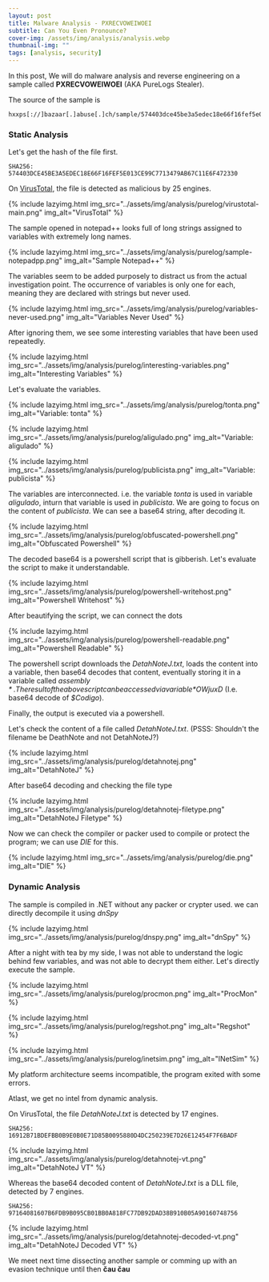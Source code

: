 ```yaml
---
layout: post
title: Malware Analysis - PXRECVOWEIWOEI
subtitle: Can You Even Pronounce?
cover-img: /assets/img/analysis/analysis.webp
thumbnail-img: ""
tags: [analysis, security]
---
```

In this post, We will do malware analysis and reverse engineering on a sample called **PXRECVOWEIWOEI** (AKA PureLogs Stealer).

The source of the sample is

~~~
hxxps[://]bazaar[.]abuse[.]ch/sample/574403dce45be3a5edec18e66f16fef5e013ce99c7713479ab67c11e6f472330/#intel
~~~

### Static Analysis

Let's get the hash of the file first.

~~~
SHA256: 574403DCE45BE3A5EDEC18E66F16FEF5E013CE99C7713479AB67C11E6F472330
~~~

On [VirusTotal](https://www.virustotal.com/gui/file/574403dce45be3a5edec18e66f16fef5e013ce99c7713479ab67c11e6f472330/detection), the file is detected as malicious by 25 engines.

{% include lazyimg.html img_src="../assets/img/analysis/purelog/virustotal-main.png" img_alt="VirusTotal" %}

The sample opened in notepad++ looks full of long strings assigned to variables with extremely long names.

{% include lazyimg.html img_src="../assets/img/analysis/purelog/sample-notepadpp.png" img_alt="Sample Notepad++" %}

The variables seem to be added purposely to distract us from the actual investigation point. The occurrence of variables is only one for each, meaning they are declared with strings but never used.

{% include lazyimg.html img_src="../assets/img/analysis/purelog/variables-never-used.png" img_alt="Variables Never Used" %}

After ignoring them, we see some interesting variables that have been used repeatedly. 

{% include lazyimg.html img_src="../assets/img/analysis/purelog/interesting-variables.png" img_alt="Interesting Variables" %}

Let's evaluate the variables.

{% include lazyimg.html img_src="../assets/img/analysis/purelog/tonta.png" img_alt="Variable: tonta" %}

{% include lazyimg.html img_src="../assets/img/analysis/purelog/aligulado.png" img_alt="Variable: aligulado" %}

{% include lazyimg.html img_src="../assets/img/analysis/purelog/publicista.png" img_alt="Variable: publicista" %}

The variables are interconnected. i.e. the variable *tonta* is used in variable *aligulado*, inturn that variable is used in *publicista*.
We are going to focus on the content of *publicista*. We can see a base64 string, after decoding it.

{% include lazyimg.html img_src="../assets/img/analysis/purelog/obfuscated-powershell.png" img_alt="Obfuscated Powershell" %}

The decoded base64 is a powershell script that is gibberish. Let's evaluate the script to make it understandable.

{% include lazyimg.html img_src="../assets/img/analysis/purelog/powershell-writehost.png" img_alt="Powershell Writehost" %}

After beautifying the script, we can connect the dots

{% include lazyimg.html img_src="../assets/img/analysis/purelog/powershell-readable.png" img_alt="Powershell Readable" %}

The powershell script downloads the *DetahNoteJ.txt*, loads the content into a variable, then base64 decodes that content, eventually storing it in a variable called *$assembly*. The result of the above script can be accessed via variable *$OWjuxD* (I.e. base64 decode of *$Codigo*).

Finally, the output is executed via a powershell.

Let's check the content of a file called *DetahNoteJ.txt*. (PSSS: Shouldn't the filename be DeathNote and not DetahNoteJ?)

{% include lazyimg.html img_src="../assets/img/analysis/purelog/detahnotej.png" img_alt="DetahNoteJ" %}

After base64 decoding and checking the file type

{% include lazyimg.html img_src="../assets/img/analysis/purelog/detahnotej-filetype.png" img_alt="DetahNoteJ Filetype" %}

Now we can check the compiler or packer used to compile or protect the program; we can use *DIE* for this.

{% include lazyimg.html img_src="../assets/img/analysis/purelog/die.png" img_alt="DIE" %}

### Dynamic Analysis

The sample is compiled in .NET without any packer or crypter used. we can directly decompile it using *dnSpy*

{% include lazyimg.html img_src="../assets/img/analysis/purelog/dnspy.png" img_alt="dnSpy" %}

After a night with tea by my side, I was not able to understand the logic behind few variables, and was not able to decrypt them either. Let's directly execute the sample.

{% include lazyimg.html img_src="../assets/img/analysis/purelog/procmon.png" img_alt="ProcMon" %}

{% include lazyimg.html img_src="../assets/img/analysis/purelog/regshot.png" img_alt="Regshot" %}

{% include lazyimg.html img_src="../assets/img/analysis/purelog/inetsim.png" img_alt="INetSim" %}

My platform architecture seems incompatible, the program exited with some errors. 

Atlast, we get no intel from dynamic analysis.

On VirusTotal, the file *DetahNoteJ.txt* is detected by 17 engines.

~~~
SHA256: 16912B71BDEFBB0B9E0B0E71D85B0095880D4DC250239E7D26E12454F7F6BADF
~~~

{% include lazyimg.html img_src="../assets/img/analysis/purelog/detahnotej-vt.png" img_alt="DetahNoteJ VT" %}

Whereas the base64 decoded content of *DetahNoteJ.txt* is a DLL file, detected by 7 engines.

~~~
SHA256: 97164081607B6FDB9B095CB01BB0A818FC77DB92DAD38B910B05A90160748756
~~~

{% include lazyimg.html img_src="../assets/img/analysis/purelog/detahnotej-decoded-vt.png" img_alt="DetahNoteJ Decoded VT" %}

We meet next time dissecting another sample or comming up with an evasion technique until then **čau čau**
































